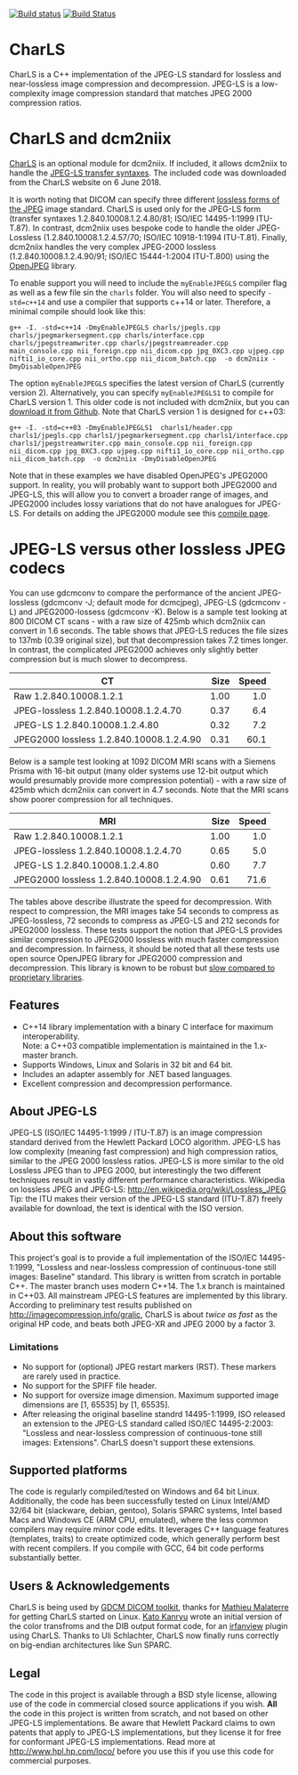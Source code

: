 [![Build status](https://ci.appveyor.com/api/projects/status/yq0naf3v2m8nfa8r/branch/master?svg=true)](https://ci.appveyor.com/project/vbaderks/charls/branch/master)
[![Build Status](https://travis-ci.org/team-charls/charls.svg?branch=master)](https://travis-ci.org/team-charls/charls)

# CharLS

CharLS is a C++ implementation of the JPEG-LS standard for lossless and near-lossless image compression and decompression.
JPEG-LS is a low-complexity image compression standard that matches JPEG 2000 compression ratios.

# CharLS and dcm2niix

[CharLS](https://github.com/team-charls/charls) is an optional module for dcm2niix. If included, it allows dcm2niix to handle the [JPEG-LS transfer syntaxes](https://www.nitrc.org/plugins/mwiki/index.php/dcm2nii:MainPage#DICOM_Transfer_Syntaxes_and_Compressed_Images). The included code was downloaded from the CharLS website on 6 June 2018.

It is worth noting that DICOM can specify three different [lossless forms of the JPEG](http://www.mccauslandcenter.sc.edu/crnl/tools/jpeg-formats) image standard. CharLS is used only for the JPEG-LS form (transfer syntaxes 1.2.840.10008.1.2.4.80/81; ISO/IEC 14495-1:1999 ITU-T.87). In contrast, dcm2niix uses bespoke code to handle the older JPEG-Lossless (1.2.840.10008.1.2.4.57/70; ISO/IEC 10918-1:1994 ITU-T.81). Finally, dcm2niix handles the very complex JPEG-2000 lossless (1.2.840.10008.1.2.4.90/91; ISO/IEC 15444-1:2004 ITU-T.800) using the [OpenJPEG](https://github.com/uclouvain/openjpeg) library.

To enable support you will need to include the `myEnableJPEGLS` compiler flag as well as a few file sin the `charls` folder. You will also need to specify `-std=c++14` and use a compiler that supports c++14 or later. Therefore, a minimal compile should look like this:

`g++ -I. -std=c++14 -DmyEnableJPEGLS charls/jpegls.cpp charls/jpegmarkersegment.cpp charls/interface.cpp  charls/jpegstreamwriter.cpp charls/jpegstreamreader.cpp main_console.cpp nii_foreign.cpp nii_dicom.cpp jpg_0XC3.cpp ujpeg.cpp nifti1_io_core.cpp nii_ortho.cpp nii_dicom_batch.cpp  -o dcm2niix -DmyDisableOpenJPEG`

The option `myEnableJPEGLS` specifies the latest version of CharLS (currently version 2). Alternatively, you can specify `myEnableJPEGLS1` to compile for  CharLS version 1. This older code is not included with dcm2niix, but you can  [download it from Github](https://github.com/team-charls/charls/tree/1.x-master). Note that CharLS version 1 is designed for c++03:

`g++ -I. -std=c++03 -DmyEnableJPEGLS1  charls1/header.cpp charls1/jpegls.cpp charls1/jpegmarkersegment.cpp charls1/interface.cpp  charls1/jpegstreamwriter.cpp main_console.cpp nii_foreign.cpp nii_dicom.cpp jpg_0XC3.cpp ujpeg.cpp nifti1_io_core.cpp nii_ortho.cpp nii_dicom_batch.cpp  -o dcm2niix -DmyDisableOpenJPEG`

Note that in these examples we have disabled OpenJPEG's JPEG2000 support. In reality, you will probably want to support both JPEG2000 and JPEG-LS, this will allow you to convert a broader range of images, and JPEG2000 includes lossy variations that do not have analogues for JPEG-LS. For details on adding the JPEG2000 module see this  [compile page](https://github.com/rordenlab/dcm2niix/blob/master/COMPILE.md).

# JPEG-LS versus other lossless JPEG codecs

You can use gdcmconv to compare the performance of the ancient JPEG-lossless (gdcmconv -J; default mode for dcmcjpeg), JPEG-LS (gdcmconv -L) and JPEG2000-lossess (gdcmconv -K). Below is a sample test looking at 800 DICOM CT scans - with a raw size of 425mb which dcm2niix can convert in 1.6 seconds. The table shows that JPEG-LS reduces the file sizes to 137mb (0.39 original size), but that decompression takes 7.2 times longer. In contrast, the complicated JPEG2000 achieves only slightly better compression but is much slower to decompress.

| CT                                        | Size  | Speed |
| ----------------------------------------- | -----:| -----:|
| Raw 1.2.840.10008.1.2.1                   |  1.00 |  1.0  |
| JPEG-lossless 1.2.840.10008.1.2.4.70      |  0.37 |  6.4  |
| JPEG-LS 1.2.840.10008.1.2.4.80            |  0.32 |  7.2  |
| JPEG2000 lossless 1.2.840.10008.1.2.4.90  |  0.31 | 60.1  |

Below is a sample test looking at 1092 DICOM MRI scans with a Siemens Prisma with 16-bit output (many older systems use 12-bit output which would presumably provide more compression potential) - with a raw size of 425mb which dcm2niix can convert in 4.7 seconds. Note that the MRI scans show poorer compression for all techniques.

| MRI                                       | Size  | Speed |
| ----------------------------------------- | -----:| -----:|
| Raw 1.2.840.10008.1.2.1                   |  1.00 |  1.0  |
| JPEG-lossless 1.2.840.10008.1.2.4.70      |  0.65 |  5.0  |
| JPEG-LS 1.2.840.10008.1.2.4.80            |  0.60 |  7.7  |
| JPEG2000 lossless 1.2.840.10008.1.2.4.90  |  0.61 | 71.6  |

The tables above describe illustrate the speed for decompression. With respect to compression, the MRI images take 54 seconds to compress as JPEG-lossless, 72 seconds to compress as JPEG-LS and 212 seconds for JPEG2000 lossless. These tests support the notion that JPEG-LS provides similar compression to JPEG2000 lossless with much faster compression and decompression. In fairness, it should be noted that all these tests use open source OpenJPEG library for JPEG2000 compression and decompression. This library is known to be robust but [slow compared to proprietary libraries](https://blog.hexagongeospatial.com/jpeg2000-quirks/).

## Features

* C++14 library implementation with a binary C interface for maximum interoperability.</br>Note: a C++03 compatible implementation is maintained in the 1.x-master branch.
* Supports Windows, Linux and Solaris in 32 bit and 64 bit.
* Includes an adapter assembly for .NET based languages.
* Excellent compression and decompression performance.

## About JPEG-LS

JPEG-LS (ISO/IEC 14495-1:1999 / ITU-T.87) is an image compression standard derived from the Hewlett Packard LOCO algorithm. JPEG-LS has low complexity (meaning fast compression) and high compression ratios, similar to the JPEG 2000 lossless ratios. JPEG-LS is more similar to the old Lossless JPEG than to JPEG 2000, but interestingly the two different techniques result in vastly different performance characteristics.
Wikipedia on lossless JPEG and JPEG-LS: <http://en.wikipedia.org/wiki/Lossless_JPEG>
Tip: the ITU makes their version of the JPEG-LS standard (ITU-T.87) freely available for download, the text is identical with the ISO version.

## About this software

This project's goal is to provide a full implementation of the ISO/IEC 14495-1:1999, "Lossless and near-lossless compression of continuous-tone still images: Baseline" standard. This library is written from scratch in portable C++. The master branch uses modern C++14. The 1.x branch is maintained in C++03. All mainstream JPEG-LS features are implemented by this library.
According to preliminary test results published on http://imagecompression.info/gralic, CharLS is about *twice as fast* as the original HP code, and beats both JPEG-XR and JPEG 2000 by a factor 3.

### Limitations

* No support for (optional) JPEG restart markers (RST). These markers are rarely used in practice.
* No support for the SPIFF file header.
* No support for oversize image dimension. Maximum supported image dimensions are [1, 65535] by [1, 65535].
* After releasing the original baseline standrd 14495-1:1999, ISO released an extension to the JPEG-LS standard called ISO/IEC 14495-2:2003: "Lossless and near-lossless compression of continuous-tone still images: Extensions". CharLS doesn't support these extensions.

## Supported platforms

The code is regularly compiled/tested on Windows and 64 bit Linux. Additionally, the code has been successfully tested on Linux Intel/AMD 32/64 bit (slackware, debian, gentoo), Solaris SPARC systems, Intel based Macs and Windows CE (ARM CPU, emulated), where the less common compilers may require minor code edits. It leverages C++ language features (templates, traits) to create optimized code, which generally perform best with recent compilers. If you compile with GCC, 64 bit code performs substantially better.

## Users & Acknowledgements

CharLS is being used by [GDCM DICOM toolkit](http://sourceforge.net/projects/gdcm/), thanks for [Mathieu Malaterre](http://sourceforge.net/users/malat) for getting CharLS started on Linux. [Kato Kanryu](http://knivez.homelinux.org/) wrote an initial version of the color transfroms and the DIB output format code, for an [irfanview](http://www.irfanview.com) plugin using CharLS. Thanks to Uli Schlachter, CharLS now finally runs correctly on big-endian architectures like Sun SPARC.

## Legal

The code in this project is available through a BSD style license, allowing use of the code in commercial closed source applications if you wish. **All** the code in this project is written from scratch, and not based on other JPEG-LS implementations. Be aware that Hewlett Packard claims to own patents that apply to JPEG-LS implementations, but they license it for free for conformant JPEG-LS implementations. Read more at <http://www.hpl.hp.com/loco/> before you use this if you use this code for commercial purposes.
